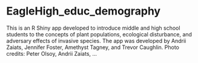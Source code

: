 # EagleHigh_educ_demography
This is an R Shiny app developed to introduce middle and high school students to the concepts of plant populations, ecological disturbance, and adversary effects of invasive species. The app was developed by Andrii Zaiats, Jennifer Foster, Amethyst Tagney, and Trevor Caughlin. Photo credits: Peter Olsoy, Andrii Zaiats, ...
